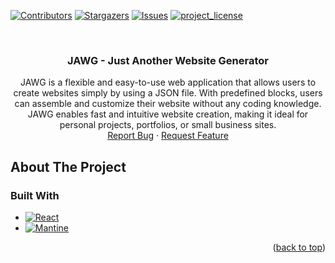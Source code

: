 <a id="readme-top"></a>

[![Contributors][contributors-shield]][contributors-url]
[![Stargazers][stars-shield]][stars-url]
[![Issues][issues-shield]][issues-url]
[![project_license][license-shield]][license-url]


<!-- Project Logo -->
<br />
<div align="center">
<!--   <a href="https://github.com/github_username/repo_name">
    <img src="images/logo.png" alt="Logo" width="80" height="80">
  </a> -->

<h3 align="center">JAWG - Just Another Website Generator</h3>

  <p align="center">
    JAWG is a flexible and easy-to-use web application that allows users to create websites simply by using a JSON file. With predefined blocks, users can assemble and customize their website without any coding knowledge. JAWG enables fast and intuitive website creation, making it ideal for personal projects, portfolios, or small business sites.
<!--     <br />
    <a href="https://github.com/github_username/repo_name"><strong>Explore the docs »</strong></a>
    <br /> -->
    <br />
<!--     <a href="https://github.com/github_username/repo_name">View Demo</a>
    &middot; -->
    <a href="https://github.com/schergen-org/JAWG/issues/new?labels=bug&template=bug-report---.md">Report Bug</a>
    &middot;
    <a href="https://github.com/schergen-org/JAWG/issues/new?labels=enhancement&template=feature-request---.md">Request Feature</a>
  </p>
</div>


<!-- About the Project -->
## About The Project
<!--
[![Product Name Screen Shot][product-screenshot]](https://example.com)

Here's a blank template to get started. To avoid retyping too much info, do a search and replace with your text editor for the following: `github_username`, `repo_name`, `twitter_handle`, `linkedin_username`, `email_client`, `email`, `project_title`, `project_description`, `project_license`

<p align="right">(<a href="#readme-top">back to top</a>)</p>
-->


### Built With

* [![React][React]][React-url]
* [![Mantine][Mantine]][Mantine-url]


<p align="right">(<a href="#readme-top">back to top</a>)</p>



<!-- Links & Shields -->
[contributors-shield]: https://img.shields.io/github/contributors/schergen-org/JAWG.svg?style=for-the-badge
[contributors-url]: https://github.com/schergen-org/JAWG/graphs/contributors
[stars-shield]: https://img.shields.io/github/stars/schergen-org/JAWG.svg?style=for-the-badge
[stars-url]: https://github.com/schergen-org/JAWG/stargazers
[issues-shield]: https://img.shields.io/github/issues/schergen-org/JAWG.svg?style=for-the-badge
[issues-url]: https://github.com/schergen-org/JAWG/issues
[license-shield]: https://img.shields.io/github/license/schergen-org/JAWG.svg?style=for-the-badge
[license-url]: https://github.com/schergen-org/JAWG/blob/master/LICENSE.txt

[React]: https://img.shields.io/badge/React-20232A?style=for-the-badge&logo=react&logoColor=61DAFB
[React-url]: https://react.dev/
[Mantine]: https://img.shields.io/badge/Mantine-20232A?style=for-the-badge&logo=mantine&logoColor=5496ff
[Mantine-url]: https://mantine.dev/

